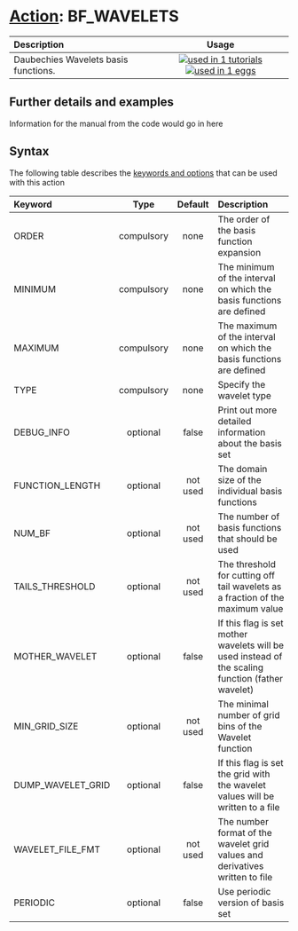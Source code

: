 # [Action](actions.md): BF_WAVELETS

| Description    | Usage |
|:--------|:--------:|
| Daubechies Wavelets basis functions. | [![used in 1 tutorials](https://img.shields.io/badge/tutorials-1-green.svg)](https://www.plumed-tutorials.org/browse.html?search=BF_WAVELETS)[![used in 1 eggs](https://img.shields.io/badge/nest-1-green.svg)](https://www.plumed-nest.org/browse.html?search=BF_WAVELETS) | 

## Further details and examples 
Information for the manual from the code would go in here 
## Syntax 
The following table describes the [keywords and options](parsing.md) that can be used with this action 

| Keyword | Type | Default | Description |
|:-------|:----:|:-------:|:-----------|
| ORDER | compulsory | none | The order of the basis function expansion |
| MINIMUM | compulsory | none | The minimum of the interval on which the basis functions are defined |
| MAXIMUM | compulsory | none | The maximum of the interval on which the basis functions are defined |
| TYPE | compulsory | none | Specify the wavelet type |
| DEBUG_INFO | optional | false |  Print out more detailed information about the basis set |
| FUNCTION_LENGTH | optional | not used | The domain size of the individual basis functions |
| NUM_BF | optional | not used | The number of basis functions that should be used |
| TAILS_THRESHOLD | optional | not used | The threshold for cutting off tail wavelets as a fraction of the maximum value |
| MOTHER_WAVELET | optional | false |  If this flag is set mother wavelets will be used instead of the scaling function (father wavelet) |
| MIN_GRID_SIZE | optional | not used | The minimal number of grid bins of the Wavelet function |
| DUMP_WAVELET_GRID | optional | false |  If this flag is set the grid with the wavelet values will be written to a file |
| WAVELET_FILE_FMT | optional | not used | The number format of the wavelet grid values and derivatives written to file |
| PERIODIC | optional | false |  Use periodic version of basis set |
